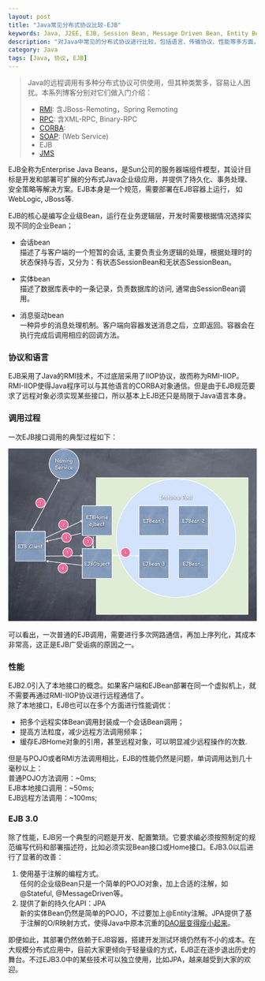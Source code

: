 ```yaml
---
layout: post
title: "Java常见分布式协议比较-EJB"
keywords: Java, J2EE, EJB, Session Bean, Message Driven Bean, Entity Bean, EJB 3.0, 分布式协议, 协议, 通信协议
description: "对Java中常见的分布式协议进行比较，包括语言、传输协议、性能等多方面，本文介绍了EJB和EJB3.0。"
category: Java
tags: [Java, 协议, EJB]
---
```


> Java的远程调用有多种分布式协议可供使用，但其种类繁多，容易让人困扰。本系列博客分别对它们做入门介绍：
> * [RMI](http://xiaoqing.me/2012/12/19/protocols-rmi/): 含JBoss-Remoting，Spring Remoting
> * [RPC](http://xiaoqing.me/2012/12/25/protocols-rpc/): 含XML-RPC, Binary-RPC
> * [CORBA](http://xiaoqing.me/2012/12/28/protocols-corba/): 
> * [SOAP](http://xiaoqing.me): (Web Service)
> * EJB 
> * [JMS](http://xiaoqing.me/2013/01/08/protocols-jms/)

EJB全称为Enterprise Java Beans，是Sun公司的服务器端组件模型，其设计目标是开发和部署可扩展的分布式Java企业级应用，并提供了持久化、事务处理、安全策略等解决方案。EJB本身是一个规范，需要部署在EJB容器上运行， 如WebLogic, JBoss等.

EJB的核心是编写企业级Bean，运行在业务逻辑层，开发时需要根据情况选择实现不同的企业Bean；

* 会话bean   
描述了与客户端的一个短暂的会话, 主要负责业务逻辑的处理，根据处理时的状态保持与否，又分为：有状态SessionBean和无状态SessionBean。  

* 实体bean   
描述了数据库表中的一条记录，负责数据库的访问, 通常由SessionBean调用。

* 消息驱动bean  
一种异步的消息处理机制。客户端向容器发送消息之后，立即返回。容器会在执行完成后调用相应的回调方法。

### 协议和语言
EJB采用了Java的RMI技术，不过底层采用了IIOP协议，故而称为RMI-IIOP。RMI-IIOP使得Java程序可以与其他语言的CORBA对象通信。但是由于EJB规范要求了远程对象必须实现某些接口，所以基本上EJB还只是局限于Java语言本身。

### 调用过程
一次EJB接口调用的典型过程如下：

<p class="image-container big">
<a href="#"><img alt="Select css media from webDeveloper" src="/assets/images/protocols-ejb-method-call.png"></a>
</p>

可以看出，一次普通的EJB调用，需要进行多次网路通信，再加上序列化，其成本非常高，这正是EJB广受诟病的原因之一。

### 性能
EJB2.0引入了本地接口的概念。如果客户端和EJBean部署在同一个虚拟机上，就不需要再通过RMI-IIOP协议进行远程通信了。  
除了本地接口，EJB也可以在多个方面进行性能调优：  
* 把多个远程实体Bean调用封装成一个会话Bean调用；  
* 提高方法粒度，减少远程方法调用频率；  
* 缓存EJBHome对象的引用，甚至远程对象，可以明显减少远程操作的次数.  

但是与POJO或者RMI方法调用相比，EJB的性能仍然是问题，单词调用达到几十毫秒以上：  
普通POJO方法调用：~0ms;  
EJB本地接口调用：~50ms;  
EJB远程方法调用：~100ms;  

### EJB 3.0
除了性能，EJB另一个典型的问题是开发、配置繁琐。它要求编必须按照制定的规范编写代码和部署描述符，比如必须实现Bean接口或Home接口。EJB3.0以后进行了显著的改善：  
1. 使用基于注解的编程方式。  
任何的企业级Bean只是一个简单的POJO对象，加上合适的注解，如@Stateful, @MessageDriven等。  
2. 提供了新的持久化API：JPA  
新的实体Bean仍然是简单的POJO，不过要加上@Entity注解。JPA提供了基于注解的O/R映射方式，使得Java中原本沉重的[DAO层变得瘦小起来](http://www.adam-bien.com/roller/abien/entry/jpa_ejb3_killed_the_dao)。

即便如此，其部署仍然依赖于EJB容器，搭建开发测试环境仍然有不小的成本。在大规模分布式应用中，目前大家更倾向于轻量级的方式，EJB正在逐步退出历史的舞台。不过EJB3.0中的某些技术可以独立使用，比如JPA，越来越受到大家的欢迎。


